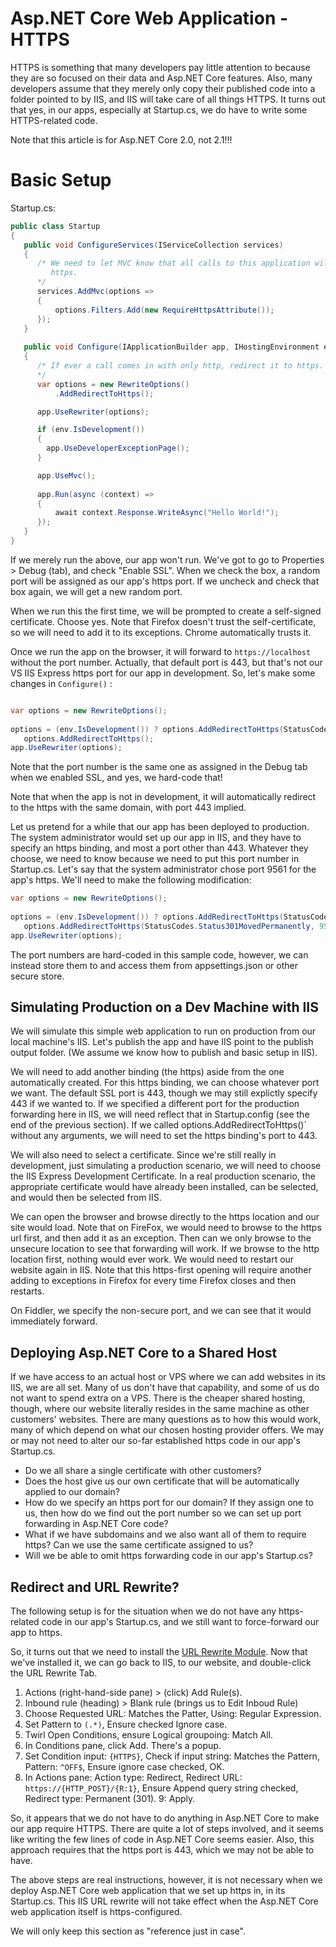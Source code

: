 # Asp.NET Core Web Application - HTTPS

HTTPS is something that many developers pay little attention to because they are so focused on their data and Asp.NET Core features.
Also, many developers assume that they merely only copy their published code into a folder pointed to by IIS, and IIS will take care
of all things HTTPS. It turns out that yes, in our apps, especially at Startup.cs, we do have to write some HTTPS-related code.

Note that this article is for Asp.NET Core 2.0, not 2.1!!!

# Basic Setup

Startup.cs:

```csharp
public class Startup
{        
   public void ConfigureServices(IServiceCollection services)
   {
      /* We need to let MVC know that all calls to this application will need to require
         https.
      */
      services.AddMvc(options =>
      {
          options.Filters.Add(new RequireHttpsAttribute());
      });
   }
       
   public void Configure(IApplicationBuilder app, IHostingEnvironment env)
   {
      /* If ever a call comes in with only http, redirect it to https.
      */
      var options = new RewriteOptions()
          .AddRedirectToHttps();

      app.UseRewriter(options);

      if (env.IsDevelopment())
      {
        app.UseDeveloperExceptionPage();
      }

      app.UseMvc();
      
      app.Run(async (context) =>
      {
          await context.Response.WriteAsync("Hello World!");
      });
   }
}
```

If we merely run the above, our app won't run. We've got to go to Properties > Debug (tab), and check "Enable SSL". When we check the box,
a random port will be assigned as our app's https port. If we uncheck and check that box again, we will get a new random port.

When we run this the first time, we will be prompted to create a self-signed certificate. Choose yes. Note that Firefox doesn't trust the
self-certificate, so we will need to add it to its exceptions. Chrome automatically trusts it.

Once we run the app on the browser, it will forward to `https://localhost` without the port number. Actually, that default port is 443,
but that's not our VS IIS Express https port for our app in development. So, let's make some changes in `Configure()` :

```csharp

var options = new RewriteOptions();
            
options = (env.IsDevelopment()) ? options.AddRedirectToHttps(StatusCodes.Status308PermanentRedirect, 44368) : 
   options.AddRedirectToHttps();
app.UseRewriter(options);
```

Note that the port number is the same one as assigned in the Debug tab when we enabled SSL, and yes, we hard-code that!

Note that when the app is not in development, it will automatically redirect to the https with the same domain, with port 443 implied.

Let us pretend for a while that our app has been deployed to production. The system administrator would set up our app in IIS, and they
have to specify an https binding, and most a port other than 443. Whatever they choose, we need to know because we need to put this port
number in Startup.cs. Let's say that the system administrator chose port 9561 for the app's https. We'll need to make the following
modification:

```csharp
var options = new RewriteOptions();
            
options = (env.IsDevelopment()) ? options.AddRedirectToHttps(StatusCodes.Status301MovedPermanently, 44368) : 
   options.AddRedirectToHttps(StatusCodes.Status301MovedPermanently, 9561);
app.UseRewriter(options);
```

The port numbers are hard-coded in this sample code, however, we can instead store them to and access them from appsettings.json or other
secure store.

## Simulating Production on a Dev Machine with IIS

We will simulate this simple web application to run on production from our local machine's IIS. Let's publish the app and have IIS point
to the publish output folder. (We assume we know how to publish and basic setup in IIS).

We will need to add another binding (the https) aside from the one automatically created. For this https binding, we can choose whatever
port we want. The default SSL port is 443, though we may still explictly specify 443 if we wanted to. If we specified a different port
for the production forwarding here in IIS, we will need reflect that in Startup.config (see the end of the previous section). If we called
options.AddRedirectToHttps()` without any arguments, we will need to set the https binding's port to 443.

We will also need to select a certificate. Since we're still really in development, just simulating a production scenario,
we will need to choose the IIS Express Development Certificate. In a real production scenario, the appropriate certificate would have already
been installed, can be selected, and would then be selected from IIS.

We can open the browser and browse directly to the https location and our site would load. Note that on FireFox, we would need to browse to
the https url first, and then add it as an exception. Then can we only browse to the unsecure location to see that forwarding will work.
If we browse to the http location first, nothing would ever work. We would need to restart our website again in IIS. Note that this
https-first opening will require another adding to exceptions in Firefox for every time Firefox closes and then restarts.

On Fiddler, we specify the non-secure port, and we can see that it would immediately forward.

## Deploying Asp.NET Core to a Shared Host

If we have access to an actual host or VPS where we can add websites in its IIS, we are all set. Many of us don't have that capability, and some
of us do not want to spend extra on a VPS. There is the cheaper shared hosting, though, where our website literally resides in the same machine
as other customers' websites. There are many questions as to how this would work, many of which depend on what our chosen hosting provider offers.
We may or may not need to alter our so-far established https code in our app's Startup.cs.

- Do we all share a single certificate with other customers? 
- Does the host give us our own certificate that will be automatically applied to our domain? 
- How do we specify an https port for our domain? If they assign one to us, then how do we find out the port number so we can set up port forwarding
in Asp.NET Core code?
- What if we have subdomains and we also want all of them to require https? Can we use the same certificate assigned to us?
- Will we be able to omit https forwarding code in our app's Startup.cs?


## Redirect and URL Rewrite?

The following setup is for the situation when we do not have any https-related code in our app's Startup.cs, and we still want to force-forward
our app to https.

So, it turns out that we need to install the [URL Rewrite Module](https://www.iis.net/downloads/microsoft/url-rewrite). Now that we've installed
it, we can go back to IIS, to our website, and double-click the URL Rewrite Tab.

1. Actions (right-hand-side pane) > (click) Add Rule(s).
2. Inbound rule (heading) > Blank rule (brings us to Edit Inboud Rule)
3. Choose Requested URL: Matches the Patter, Using: Regular Expression.
4. Set Pattern to `(.*)`, Ensure checked Ignore case.
5. Twirl Open Conditions, ensure Logical groupoing: Match All.
6. In Conditions pane, click Add. There's a popup.
7. Set Condition input: `{HTTPS}`, Check if input string: Matches the Pattern, Pattern: `^OFF$`, Ensure ignore case checked, OK.
8. In Actions pane: Action type: Redirect, Redirect URL: `https://{HTTP_POST}/{R:1}`, Ensure Append query string checked,
Redirect type: Permanent (301).
9: Apply.

So, it appears that we do not have to do anything in Asp.NET Core to make our app require HTTPS. There are quite a lot of steps involved, and it
seems like writing the few lines of code in Asp.NET Core seems easier. Also, this approach requires that the https port is 443, which we may not
be able to have.

The above steps are real instructions, however, it is not necessary when we deploy Asp.NET Core web application that we set up https in,
in its Startup.cs. This IIS URL rewrite will not take effect when the Asp.NET Core web application itself is https-configured.

We will only keep this section as "reference just in case".

